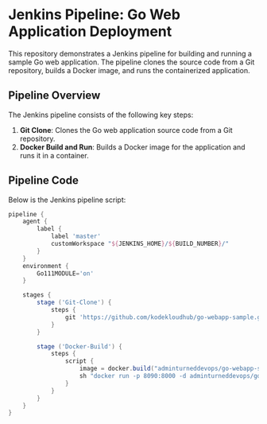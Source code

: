 # Jenkins Pipeline: Go Web Application Deployment

This repository demonstrates a Jenkins pipeline for building and running a sample Go web application. The pipeline clones the source code from a Git repository, builds a Docker image, and runs the containerized application.

## Pipeline Overview

The Jenkins pipeline consists of the following key steps:
1. **Git Clone**: Clones the Go web application source code from a Git repository.
2. **Docker Build and Run**: Builds a Docker image for the application and runs it in a container.

## Pipeline Code

Below is the Jenkins pipeline script:

```groovy
pipeline {
    agent {
        label {
            label 'master'
            customWorkspace "${JENKINS_HOME}/${BUILD_NUMBER}/"
        }
    }
    environment {
        Go111MODULE='on'
    }

    stages {
        stage ('Git-Clone') {
            steps {
                git 'https://github.com/kodekloudhub/go-webapp-sample.git'
            }
        }

        stage ('Docker-Build') {
            steps {
                script {
                    image = docker.build("adminturneddevops/go-webapp-sample")
                    sh "docker run -p 8090:8000 -d adminturneddevops/go-webapp-sample"
                }
            }
        }
    }
}
```

